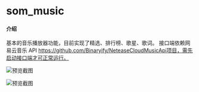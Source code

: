 # som_music

#### 介绍
基本的音乐播放器功能，目前实现了精选、排行榜、歌星、歌词。
接口端依赖网易云音乐 API https://github.com/Binaryify/NeteaseCloudMusicApi项目，需先启动接口端才可正常运行。

![预览截图](https://images.gitee.com/uploads/images/2022/0626/000810_a89c3d60_1261015.png "1.png")

![预览截图](https://images.gitee.com/uploads/images/2022/0626/000844_042d8e5d_1261015.png "2.png")